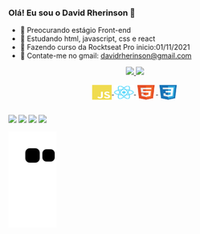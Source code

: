 ### Olá! Eu sou o David Rherinson 👋



- 🔭 Preocurando estágio Front-end
- 🌱 Estudando html, javascript, css e react
- 👯 Fazendo curso da Rocktseat Pro inicio:01/11/2021
- 🤔 Contate-me no gmail: davidrherinson@gmail.com

<div style="display: inline_block" align="center">
  <a href="https://github.com/DavidRherinson">
  <img height="170em" src="https://github-readme-stats.vercel.app/api?username=DavidRherinson&show_icons=true&theme=dark&include_all_commits=true&count_private=true"/>
  <img height="170em" src="https://github-readme-stats.vercel.app/api/top-langs/?username=DavidRherinson&layout=compact&langs_count=7&theme=dark"/>
</div>

 <div style="display: inline_block" align="center"><br>
  <img align="center" alt="Rafa-Js" height="30" width="40" src="https://raw.githubusercontent.com/devicons/devicon/master/icons/javascript/javascript-plain.svg">
  <img align="center" alt="Rafa-React" height="30" width="40" src="https://raw.githubusercontent.com/devicons/devicon/master/icons/react/react-original.svg">
  <img align="center" alt="Rafa-HTML" height="30" width="40" src="https://raw.githubusercontent.com/devicons/devicon/master/icons/html5/html5-original.svg">
  <img align="center" alt="Rafa-CSS" height="30" width="40" src="https://raw.githubusercontent.com/devicons/devicon/master/icons/css3/css3-original.svg">
</div>

  ##
 
<div> 
   <a href="https://instagram.com/david.rherinson" target="_blank"><img src="https://img.shields.io/badge/-Instagram-%23E4405F?style=for-the-badge&logo=instagram&logoColor=white" target="_blank"></a>
 <a href="https://discord.gg/hXbWYwJAAV" target="_blank"><img src="https://img.shields.io/badge/Discord-7289DA?style=for-the-badge&logo=discord&logoColor=white"      target="_blank"></a> 
  <a href = "mailto:davidrherinson@gmail.com"><img src="https://img.shields.io/badge/-Gmail-%23333?style=for-the-badge&logo=gmail&logoColor=white" target="_blank"></a>
  <a href="#" target="_blank"><img src="https://img.shields.io/badge/-LinkedIn-%230077B5?style=for-the-badge&logo=linkedin&logoColor=white" target="_blank"></a> 
  
  ![Snake animation](https://github.com/rafaballerini/rafaballerini/blob/output/github-contribution-grid-snake.svg)
  
</div>
